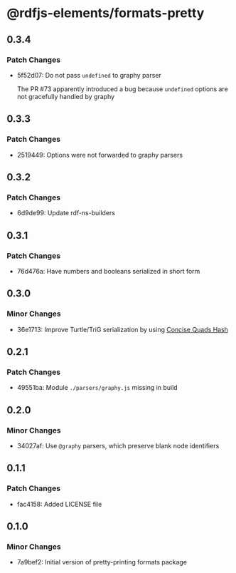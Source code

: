 # @rdfjs-elements/formats-pretty

## 0.3.4

### Patch Changes

- 5f52d07: Do not pass `undefined` to graphy parser

  The PR #73 apparently introduced a bug because `undefined` options are not gracefully handled by graphy

## 0.3.3

### Patch Changes

- 2519449: Options were not forwarded to graphy parsers

## 0.3.2

### Patch Changes

- 6d9de99: Update rdf-ns-builders

## 0.3.1

### Patch Changes

- 76d476a: Have numbers and booleans serialized in short form

## 0.3.0

### Minor Changes

- 36e1713: Improve Turtle/TriG serialization by using [Concise Quads Hash](https://graphy.link/concise#hash_c4)

## 0.2.1

### Patch Changes

- 49551ba: Module `./parsers/graphy.js` missing in build

## 0.2.0

### Minor Changes

- 34027af: Use `@graphy` parsers, which preserve blank node identifiers

## 0.1.1

### Patch Changes

- fac4158: Added LICENSE file

## 0.1.0

### Minor Changes

- 7a9bef2: Initial version of pretty-printing formats package
